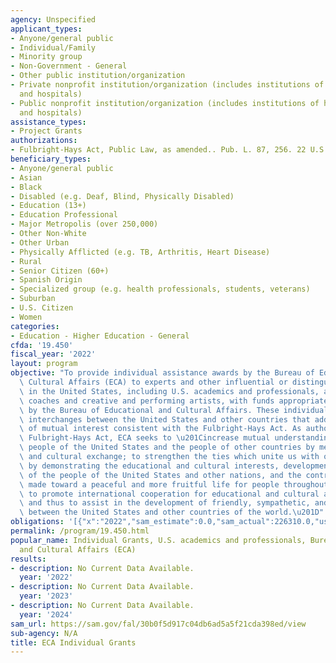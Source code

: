 ```yaml
---
agency: Unspecified
applicant_types:
- Anyone/general public
- Individual/Family
- Minority group
- Non-Government - General
- Other public institution/organization
- Private nonprofit institution/organization (includes institutions of higher education
  and hospitals)
- Public nonprofit institution/organization (includes institutions of higher education
  and hospitals)
assistance_types:
- Project Grants
authorizations:
- Fulbright-Hays Act, Public Law, as amended.. Pub. L. 87, 256. 22 U.S.C. &sect; 2451.
beneficiary_types:
- Anyone/general public
- Asian
- Black
- Disabled (e.g. Deaf, Blind, Physically Disabled)
- Education (13+)
- Education Professional
- Major Metropolis (over 250,000)
- Other Non-White
- Other Urban
- Physically Afflicted (e.g. TB, Arthritis, Heart Disease)
- Rural
- Senior Citizen (60+)
- Spanish Origin
- Specialized group (e.g. health professionals, students, veterans)
- Suburban
- U.S. Citizen
- Women
categories:
- Education - Higher Education - General
cfda: '19.450'
fiscal_year: '2022'
layout: program
objective: "To provide individual assistance awards by the Bureau of Educational and\
  \ Cultural Affairs (ECA) to experts and other influential or distinguished persons\
  \ in the United States, including U.S. academics and professionals, athletes and\
  \ coaches and creative and performing artists, with funds appropriated to and authorized\
  \ by the Bureau of Educational and Cultural Affairs. These individual grants support\
  \ interchanges between the United States and other countries that address issues\
  \ of mutual interest consistent with the Fulbright-Hays Act. As authorized by the\
  \ Fulbright-Hays Act, ECA seeks to \u201Cincrease mutual understanding between the\
  \ people of the United States and the people of other countries by means of educational\
  \ and cultural exchange; to strengthen the ties which unite us with other nations\
  \ by demonstrating the educational and cultural interests, developments, and achievements\
  \ of the people of the United States and other nations, and the contributions being\
  \ made toward a peaceful and more fruitful life for people throughout the world;\
  \ to promote international cooperation for educational and cultural advancement;\
  \ and thus to assist in the development of friendly, sympathetic, and peaceful relations\
  \ between the United States and other countries of the world.\u201D"
obligations: '[{"x":"2022","sam_estimate":0.0,"sam_actual":226310.0,"usa_spending_actual":2543151.27},{"x":"2023","sam_estimate":226310.0,"sam_actual":0.0,"usa_spending_actual":327957.55},{"x":"2024","sam_estimate":226310.0,"sam_actual":0.0,"usa_spending_actual":0.0}]'
permalink: /program/19.450.html
popular_name: Individual Grants, U.S. academics and professionals, Bureau of Educational
  and Cultural Affairs (ECA)
results:
- description: No Current Data Available.
  year: '2022'
- description: No Current Data Available.
  year: '2023'
- description: No Current Data Available.
  year: '2024'
sam_url: https://sam.gov/fal/30b0f5d917c04db6ad5a5f21cda398ed/view
sub-agency: N/A
title: ECA Individual Grants
---
```

